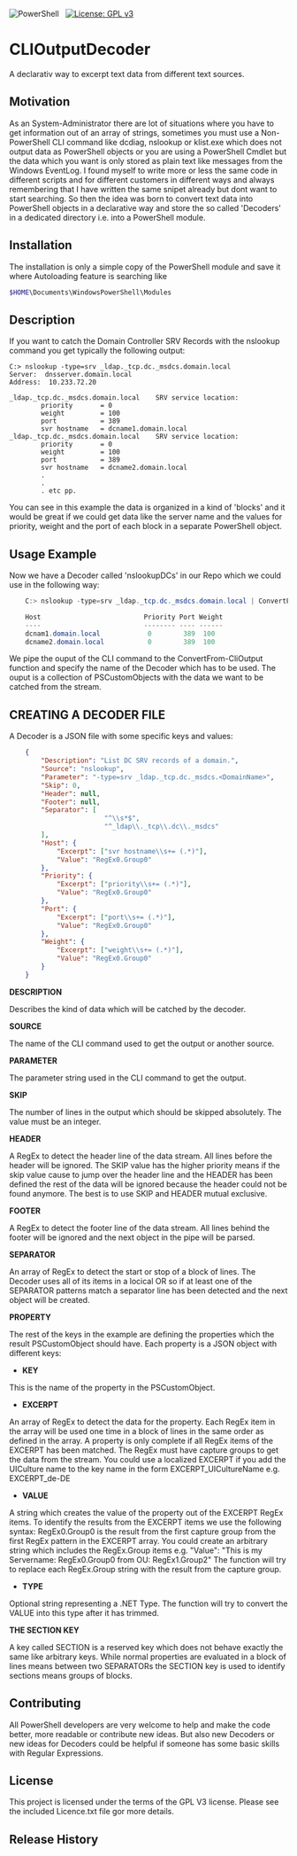 ![PowerShell](https://img.shields.io/badge/powershell-5391FE?style=flat&logo=powershell&logoColor=white)&nbsp;&nbsp;&nbsp;[![License: GPL v3](https://img.shields.io/badge/License-GPLv3-green)](https://www.gnu.org/licenses/gpl-3.0)

# CLIOutputDecoder
A declarativ way to excerpt text data from different text sources.

## Motivation
As an System-Administrator there are lot of situations where you have to get information out of an array of strings, sometimes you must use a Non-PowerShell CLI command like dcdiag, nslookup or klist.exe which does not output data as PowerShell objects or you are using a PowerShell Cmdlet but the data which you want is only stored as plain text like messages from the Windows EventLog. I found myself to write more or less the same code in different scripts and for different customers in different ways and always remembering that I have written the same snipet already but dont want to start searching. So then the idea was born to convert text data into PowerShell objects in a declarative way and store the so called 'Decoders' in a dedicated directory i.e. into a PowerShell module.

## Installation
The installation is only a simple copy of the PowerShell module and save it where Autoloading feature is searching like
```PowerShell
$HOME\Documents\WindowsPowerShell\Modules
```

## Description
If you want to catch the Domain Controller SRV Records with the nslookup command you get typically the following output:
```
C:> nslookup -type=srv _ldap._tcp.dc._msdcs.domain.local
Server:  dnsserver.domain.local
Address:  10.233.72.20

_ldap._tcp.dc._msdcs.domain.local    SRV service location:
        priority       = 0
        weight         = 100
        port           = 389
        svr hostname   = dcname1.domain.local
_ldap._tcp.dc._msdcs.domain.local    SRV service location:
        priority       = 0
        weight         = 100
        port           = 389
        svr hostname   = dcname2.domain.local
        .
        .
        . etc pp.
```
You can see in this example the data is organized in a kind of 'blocks' and it would be great if we could get data like the server name and the values for priority, weight and the port of each block in a separate PowerShell object.

## Usage Example
Now we have a Decoder called 'nslookupDCs' in our Repo which we could use in the following way:

```PowerShell
	C:> nslookup -type=srv _ldap._tcp.dc._msdcs.domain.local | ConvertFrom-CLIOutput -Decoder nslookupDCs

	Host                          Priority Port Weight
	----                          -------- ---- ------
	dcnam1.domain.local            0        389  100
	dcname2.domain.local           0        389  100
```
We pipe the ouput of the CLI command to the ConvertFrom-CliOutput function and specify the name of the Decoder which has to be used. The ouput is a collection of PSCustomObjects with the data we want to be catched from the stream.

## CREATING A DECODER FILE
A Decoder is a JSON file with some specific keys and values:
```JSON
	{
		"Description": "List DC SRV records of a domain.",
		"Source": "nslookup",
		"Parameter": "-type=srv _ldap._tcp.dc._msdcs.<DomainName>",
		"Skip": 0,
		"Header": null,
		"Footer": null,
		"Separator": [
						"^\\s*$",
						"^_ldap\\._tcp\\.dc\\._msdcs"   
		],
		"Host": {
			"Excerpt": ["svr hostname\\s+= (.*)"],
			"Value": "RegEx0.Group0"
		},
		"Priority": {
			"Excerpt": ["priority\\s+= (.*)"],
			"Value": "RegEx0.Group0"
		},
		"Port": {
			"Excerpt": ["port\\s+= (.*)"],
			"Value": "RegEx0.Group0"
		},
		"Weight": {
			"Excerpt": ["weight\\s+= (.*)"],
			"Value": "RegEx0.Group0"
		}
	}
```
**DESCRIPTION**

Describes the kind of data which will be catched by the decoder.

**SOURCE**

The name of the CLI command used to get the output or another source.

**PARAMETER**

The parameter string used in the CLI command to get the output.

**SKIP**

The number of lines in the output which should be skipped absolutely. The value must be an integer.

**HEADER**

A RegEx to detect the header line of the data stream. All lines before the header will be ignored.
The SKIP value has the higher priority means if the skip value cause to jump over the header line 
and the HEADER has been defined the rest of the data will be ignored because the header could not be found anymore.
The best is to use SKIP and HEADER mutual exclusive.

**FOOTER**

A RegEx to detect the footer line of the data stream. All lines behind the footer will be ignored and the next object
in the pipe will be parsed.

**SEPARATOR**

An array of RegEx to detect the start or stop of a block of lines. The Decoder uses all of its items in a locical OR so if at least one of the SEPARATOR patterns match a separator line has been detected and the next object will be created.

**PROPERTY**

The rest of the keys in the example are defining the properties which the result PSCustomObject should have. Each property is a JSON object with different keys:

* **KEY**

This is the name of the property in the PSCustomObject.

* **EXCERPT**

An array of RegEx to detect the data for the property. Each RegEx item in the array will be used one time in a block of lines
in the same order as defined in the array. A property is only complete if all RegEx items of the EXCERPT has been matched.
The RegEx must have capture groups to get the data from the stream.
You could use a localized EXCERPT if you add the UICulture name to the key name in the form EXCERPT_UICultureName e.g. EXCERPT_de-DE

* **VALUE**

A string which creates the value of the property out of the EXCERPT RegEx items. To identify the results from the EXCERPT items
we use the following syntax:
    RegEx0.Group0 is the result from the first capture group from the first RegEx pattern in the EXCERPT array.
You could create an arbitrary string which includes the RegEx.Group items e.g.
    "Value": "This is my Servername: RegEx0.Group0 from OU: RegEx1.Group2"
The function will try to replace each RegEx.Group string with the result from the capture group.

* **TYPE**

Optional string representing a .NET Type. The function will try to convert the VALUE into this type after it has trimmed.

**THE SECTION KEY**

A key called SECTION is a reserved key which does not behave exactly the same like arbitrary keys. While normal properties are evaluated
in a block of lines means between two SEPARATORs the SECTION key is used to identify sections means groups of blocks.



## Contributing
All PowerShell developers are very welcome to help and make the code better, more readable or contribute new ideas. But also new Decoders or new ideas for Decoders could be helpful if someone has some basic skills with Regular Expressions.


## License

This project is licensed under the terms of the GPL V3 license. Please see the included Licence.txt file gor more details.

## Release History
